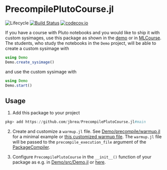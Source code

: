 # PrecompilePlutoCourse.jl

![Lifecycle](https://img.shields.io/badge/lifecycle-experimental-orange.svg)<!--
![Lifecycle](https://img.shields.io/badge/lifecycle-maturing-blue.svg)
![Lifecycle](https://img.shields.io/badge/lifecycle-stable-green.svg)
![Lifecycle](https://img.shields.io/badge/lifecycle-retired-orange.svg)
![Lifecycle](https://img.shields.io/badge/lifecycle-archived-red.svg)
![Lifecycle](https://img.shields.io/badge/lifecycle-dormant-blue.svg) -->
[![Build Status](https://travis-ci.com/jbrea/PrecompilePlutoCourse.jl.svg?branch=master)](https://travis-ci.com/jbrea/PrecompilePlutoCourse.jl)
[![codecov.io](http://codecov.io/github/jbrea/PrecompilePlutoCourse.jl/coverage.svg?branch=master)](http://codecov.io/github/jbrea/PrecompilePlutoCourse.jl?branch=master)
<!--
[![Documentation](https://img.shields.io/badge/docs-stable-blue.svg)](https://jbrea.github.io/PrecompilePlutoCourse.jl/stable)
[![Documentation](https://img.shields.io/badge/docs-master-blue.svg)](https://jbrea.github.io/PrecompilePlutoCourse.jl/dev)
-->

If you have a course with Pluto notebooks and you would like to ship it with custom sysimages, use this package as shown in the [demo](Demo/src/Demo.jl) or in [MLCourse](https://github.com/jbrea/MLCourse).
The students, who study the notebooks in the `Demo` project, will be able to create a custom sysimage with
```julia
using Demo
Demo.create_sysimage()
```
and use the custom sysimage with
```julia
using Demo
Demo.start()
```

## Usage

1. Add this package to your project
```julia
pkg> add https://github.com/jbrea/PrecompilePlutoCourse.jl#main
```

2. Create and customize a `warmup.jl` file. See [Demo/precompile/warmup.jl](Demo/precompile/warmup.jl) for a minimal example or [this customized warmup file](https://github.com/jbrea/MLCourse/blob/main/precompile/warmup.jl). The `warmup.jl` file will be passed to the `precompile_execution_file` argument of the [PackageCompiler](https://julialang.github.io/PackageCompiler.jl/stable/sysimages.html).

3. Configure `PrecompilePlutoCourse` in the `__init__()` function of your package as e.g.
   in [Demo/src/Demo.jl](Demo/src/Demo.jl) or [here](https://github.com/jbrea/MLCourse/blob/main/src/MLCourse.jl#L10).
